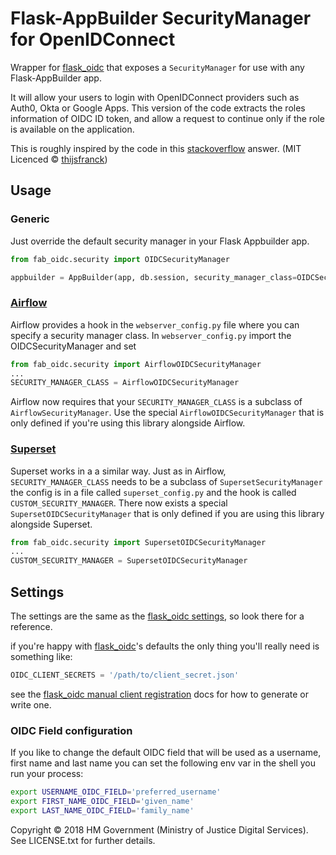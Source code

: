 # Flask-AppBuilder SecurityManager for OpenIDConnect

Wrapper for [flask_oidc] that exposes a `SecurityManager` for use with any Flask-AppBuilder app.

It will allow your users to login with OpenIDConnect providers such as Auth0, Okta or Google Apps. This version of the code extracts the roles information of OIDC ID token, and allow a request to continue only if the role is available on the application.

This is roughly inspired by the code in this [stackoverflow](https://stackoverflow.com/a/47787279/44252) answer. (MIT Licenced © [thijsfranck](https://stackoverflow.com/users/8905583/thijsfranck))

## Usage

### Generic

Just override the default security manager in your Flask Appbuilder app.

```python
from fab_oidc.security import OIDCSecurityManager

appbuilder = AppBuilder(app, db.session, security_manager_class=OIDCSecurityManager)
```

### [Airflow]
Airflow provides a hook in the `webserver_config.py` file where you can specify a security manager class.
In `webserver_config.py` import the OIDCSecurityManager and set
```python
from fab_oidc.security import AirflowOIDCSecurityManager
...
SECURITY_MANAGER_CLASS = AirflowOIDCSecurityManager
```

Airflow now requires that your `SECURITY_MANAGER_CLASS` is a subclass of `AirflowSecurityManager`.
Use the special `AirflowOIDCSecurityManager` that is only defined if you're using this library alongside Airflow.

### [Superset]
Superset works in a a similar way. Just as in Airflow,
`SECURITY_MANAGER_CLASS` needs to be a subclass of `SupersetSecurityManager`
the config is in a file called `superset_config.py` and the hook is called
`CUSTOM_SECURITY_MANAGER`. There now exists a special
`SupersetOIDCSecurityManager` that is only defined if you are using this
library alongside Superset.

```python
from fab_oidc.security import SupersetOIDCSecurityManager
...
CUSTOM_SECURITY_MANAGER = SupersetOIDCSecurityManager
```


## Settings
The settings are the same as the [flask_oidc settings][flask_oidc_settings], so look there for a reference.

if you're happy with [flask_oidc]'s defaults the only thing you'll really need is something like:

```python
OIDC_CLIENT_SECRETS = '/path/to/client_secret.json'
```

see the [flask_oidc manual client registration][flask_oidc_manual_config] docs for how to generate or write one.

### OIDC Field configuration

If you like to change the default OIDC field that will be used as a username,
first name and last name you can set the following env var in the shell you run
your process:

```bash
export USERNAME_OIDC_FIELD='preferred_username'
export FIRST_NAME_OIDC_FIELD='given_name'
export LAST_NAME_OIDC_FIELD='family_name'
```

Copyright © 2018 HM Government (Ministry of Justice Digital Services). See LICENSE.txt for further details.


[flask_oidc]: http://flask-oidc.readthedocs.io/en/latest/
[flask_oidc_settings]: http://flask-oidc.readthedocs.io/en/latest/#settings-reference
[flask_oidc_manual_config]: http://flask-oidc.readthedocs.io/en/latest/#manual-client-registration
[Airflow]: https://airflow.apache.org/
 [Superset]: https://superset.incubator.apache.org/
